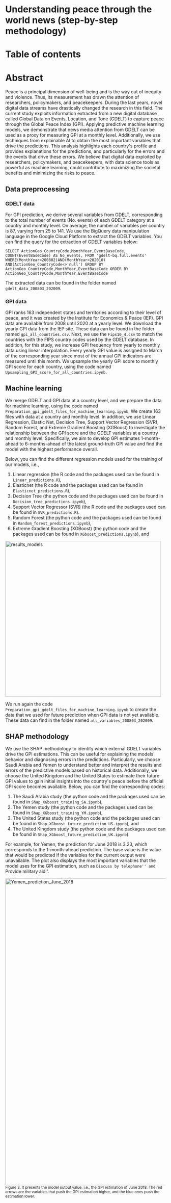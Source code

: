 # Understanding peace through the world news (step-by-step methodology)
# Table of contents
# Abstract 
Peace is a principal dimension of well-being and is the way out of inequity and violence. Thus, its measurement has drawn the attention of researchers, policymakers, and peacekeepers. During the last years, novel digital data streams have drastically changed the research in this field. The current study exploits information extracted from a new digital database called Global Data on Events, Location, and Tone (GDELT) to capture peace through the Global Peace Index (GPI). Applying predictive machine learning models, we demonstrate that news media attention from GDELT can be used as a proxy for measuring GPI at a monthly level. Additionally, we use techniques from explainable AI to obtain the most important variables that drive the predictions. 
This analysis highlights each country's profile and provides explanations for the predictions, and particularly for the errors and the events that drive these errors. We believe that digital data exploited by researchers, policymakers, and peacekeepers, with data science tools as powerful as machine learning, could contribute to maximizing the societal benefits and minimizing the risks to peace.

## Data preprocessing

### GDELT data
For GPI prediction, we derive several variables from GDELT, corresponding to the total number of events (No. events) of each GDELT category at a country and monthly level. On average, the number of variables per country is 87, varying from 25 to 141. We use the BigQuery data manipulation language in 
the Google Cloud Platform to extract the GDELT variables. You can find the query for the extraction of GDELT variables below:

`SELECT ActionGeo_CountryCode,MonthYear,EventBaseCode,
COUNT(EventBaseCode) AS No_events,
FROM 'gdelt-bq.full.events' 
WHERE(MonthYear>200802)AND(MonthYear<202010)
AND(ActionGeo_CountryCode<>'null')
GROUP BY ActionGeo_CountryCode,MonthYear,EventBaseCode
ORDER BY ActionGeo_CountryCode,MonthYear,EventBaseCode`

The extracted data can be found in the folder named `gdelt_data_200803_202009`.

### GPI data
GPI ranks 163 independent states and territories according to their level of peace, and it was created by the Institute for Economics & Peace (IEP). 
GPI data are available from 2008 until 2020 at a yearly level. We download the yearly GPI data from the IEP site. These data can be found in the folder named `gpi_all_countries.csv`. Next, we use the `Fips10_4.csv` to match the countries with the FIPS country codes used by the GDELT database. In addition, for this study, we increase GPI frequency from yearly to monthly data using linear interpolation. Every yearly GPI value is assigned to March of the corresponding year since most of the annual GPI indicators are measured until this month. We upsample the yearly GPI score to monthly GPI score for each country, 
using the code named `Upsampling_GPI_score_for_all_countries.ipynb`.

## Machine learning
We merge GDELT and GPI data at a country level, and we prepare the data for machine learning, using the code named `Preparation_gpi_gdelt_files_for_machine_learning.ipynb`. We create 163 files with data at a country and monthly level.
In addition, we use Linear Regression, Elastic Net, Decision Tree, Support Vector Regression (SVR), Random Forest, and Extreme Gradient Boosting (XGBoost) to investigate the relationship between the GPI score and the GDELT variables at a country and monthly level. Specifically, we aim to develop GPI estimates 1-month-ahead to 6-months-ahead of the latest ground-truth GPI value and find the model with the highest performance overall.

Below, you can find the different regression models used for the training of our models, i.e.,
1. Linear regression (the R code and the packages used can be found in `Linear_predictions.R`),
2. Elasticnet (the R code and the packages used can be found in `Elasticnet_predictions.R`),
3. Decision Tree (the python code and the packages used can be found in `Decision_tree_predictions.ipynb`),
4. Support Vector Regressor (SVR) (the R code and the packages used can be found in `SVR_predictions.R`).
5. Random Forest (the python code and the packages used can be found in `Random_forest_predictions.ipynb`),
6. Extreme Gradient Boosting (XGBoost) (the python code and the packages used can be found in `XGboost_predictions.ipynb`), and

<img width="489" alt="results_models" src="https://user-images.githubusercontent.com/35956507/146415438-7b5e7c27-fc3b-4966-bb0c-941462497ef8.png">

We run again the code `Preparation_gpi_gdelt_files_for_machine_learning.ipynb` to create the data that we used for future prediction when GPI data is not yet available. These data can find in the folder named `all_variables_200803_202009`.  

## SHAP methodology
We use the SHAP methodology to identify which external GDELT variables drive the GPI estimations. This can be useful for explaining the models' behavior and diagnosing errors in the predictions. Particularly, we choose Saudi Arabia and Yemen to understand better and interpret the results and errors of the predictive models based on historical data. Additionally, we choose the United Kingdom and the United States to estimate their future GPI values to gain initial insights into the country's peace before the official GPI score becomes available. Below, you can find the corresponding codes:
1. The Saudi Arabia study (the python code and the packages used can be found in `Shap_XGboost_training_SA.ipynb`),
2. The Yemen study (the python code and the packages used can be found in `Shap_XGboost_training_YM.ipynb`),
3. The United States study (the python code and the packages used can be found in `Shap_XGboost_future_prediction_US.ipynb`), and
4. The United Kingdom study (the python code and the packages used can be found in `Shap_XGboost_future_prediction_UK.ipynb`).

For example, for Yemen, the prediction for June 2018 is 3.23, which corresponds to the 1-month-ahead prediction. The base value is the value that would be predicted if the variables for the current output were unavailable. The plot also displays the most important variables that the model uses for the GPI estimation, such as ``Discuss by telephone'' and ``Provide military aid''. 


<img width="963" alt="Yemen_prediction_June_2018" src="https://user-images.githubusercontent.com/35956507/146416853-8707f177-93bd-40aa-9c6c-5681664556a1.png">
<sup>Figure 2. It presents the model output value, i.e., the GPI estimation of June 2018. The red arrows are the variables that push the GPI estimation higher, and the blue ones push the estimation lower.</sup>
